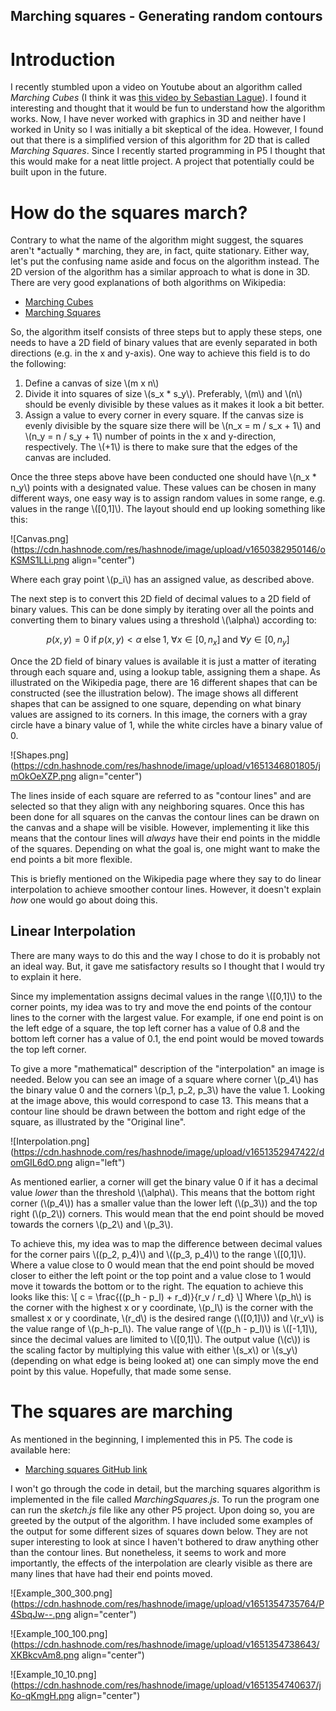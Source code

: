 ## Marching squares - Generating random contours

# Introduction
I recently stumbled upon a video on Youtube about an algorithm called *Marching Cubes* (I think it was [this video by Sebastian Lague](https://www.youtube.com/watch?v=M3iI2l0ltbE)). I found it interesting and thought that it would be fun to understand how the algorithm works. Now, I have never worked with graphics in 3D and neither have I worked in Unity so I was initially a bit skeptical of the idea. However, I found out that there is a simplified version of this algorithm for 2D that is called *Marching Squares*. Since I recently started programming in P5 I thought that this would make for a neat little project. A project that potentially could be built upon in the future. 

# How do the squares march?
Contrary to what the name of the algorithm might suggest, the squares aren't *actually * marching, they are, in fact, quite stationary. Either way, let's put the confusing name aside and focus on the algorithm instead. The 2D version of the algorithm has a similar approach to what is done in 3D. There are very good explanations of both algorithms on Wikipedia:

- [Marching Cubes](https://en.wikipedia.org/wiki/Marching_cubes)
- [Marching Squares](https://en.wikipedia.org/wiki/Marching_squares)

So, the algorithm itself consists of three steps but to apply these steps, one needs to have a 2D field of binary values that are evenly separated in both directions (e.g. in the x and y-axis). One way to achieve this field is to do the following:
1. Define a canvas of size \\(m x n\\) 
2. Divide it into squares of size \\(s_x * s_y\\). Preferably, \\(m\\) and \\(n\\) should be evenly divisible by these values as it makes it look a bit better. 
3. Assign a value to every corner in every square. If the canvas size is evenly divisible by the square size there will be \\(n_x = m / s_x + 1\\) and \\(n_y = n / s_y + 1\\) number of points in the x and y-direction, respectively. The \\(+1\\) is there to make sure that the edges of the canvas are included.

Once the three steps above have been conducted one should have \\(n_x * n_y\\) points with a designated value. These values can be chosen in many different ways, one easy way is to assign random values in some range, e.g. values in the range \\([0,1]\\). The layout should end up looking something like this: 

![Canvas.png](https://cdn.hashnode.com/res/hashnode/image/upload/v1650382950146/oKSMS1LLi.png align="center")

Where each gray point \\(p_i\\) has an assigned value, as described above. 

The next step is to convert this 2D field of decimal values to a 2D field of binary values. This can be done simply by iterating over all the points and converting them to binary values using a threshold \\(\alpha\\) according to:

$$
p(x,y) = 0 \; \text{if} \; p(x,y) < \alpha \; \text{else} \; 1, \; \forall x \in [0, n_x] \; \text{and } \forall y \in [0, n_y]
$$

Once the 2D field of binary values is available it is just a matter of iterating through each square and, using a lookup table, assigning them a shape. As illustrated on the Wikipedia page, there are 16 different shapes that can be constructed (see the illustration below). The image shows all different shapes that can be assigned to one square, depending on what binary values are assigned to its corners. In this image, the corners with a gray circle have a binary value of 1, while the white circles have a binary value of 0.

![Shapes.png](https://cdn.hashnode.com/res/hashnode/image/upload/v1651346801805/jmOkOeXZP.png align="center")

The lines inside of each square are referred to as "contour lines"  and are selected so that they align with any neighboring squares. Once this has been done for all squares on the canvas the contour lines can be drawn on the canvas and a shape will be visible. However, implementing it like this means that the contour lines will *always* have their end points in the middle of the squares. Depending on what the goal is, one might want to make the end points a bit more flexible. 

This is briefly mentioned on the Wikipedia page where they say to do linear interpolation to achieve smoother contour lines. However, it doesn't explain *how* one would go about doing this. 

## Linear Interpolation
There are many ways to do this and the way I chose to do it is probably not an ideal way. But, it gave me satisfactory results so I thought that I would try to explain it here.

Since my implementation assigns decimal values in the range \\([0,1]\\) to the corner points, my idea was to try and move the end points of the contour lines to the corner with the largest value. For example, if one end point is on the left edge of a square, the top left corner has a value of 0.8 and the bottom left corner has a value of 0.1, the end point would be moved towards the top left corner. 

To give a more "mathematical" description of the "interpolation" an image is needed. Below you can see an image of a square where corner \\(p_4\\) has the binary value 0 and the corners \\(p_1, p_2, p_3\\) have the value 1. Looking at the image above, this would correspond to case 13. This means that a contour line should be drawn between the bottom and right edge of the square, as illustrated by the "Original line".

![Interpolation.png](https://cdn.hashnode.com/res/hashnode/image/upload/v1651352947422/domGIL6dO.png align="left")

As mentioned earlier, a corner will get the binary value 0 if it has a decimal value *lower* than the threshold \\(\alpha\\). This means that the bottom right corner (\\(p_4\\)) has a smaller value than the lower left (\\(p_3\\)) and the top right (\\(p_2\\)) corners. This would mean that the end point should be moved towards the corners \\(p_2\\) and \\(p_3\\).

To achieve this, my idea was to map the difference between decimal values for the corner pairs \\((p_2, p_4)\\) and \\((p_3, p_4)\\) to the range \\([0,1]\\). Where a value close to 0 would mean that the end point should be moved closer to either the left point or the top point and a value close to 1 would move it towards the bottom or to the right. The equation to achieve this looks like this:
\\[
c = \frac{((p_h - p_l) + r_d)}{r_v / r_d}
\\]
Where \\(p_h\\) is the corner with the highest x or y coordinate, \\(p_l\\) is the corner with the smallest x or y coordinate, \\(r_d\\) is the desired range (\\([0,1]\\)) and \\(r_v\\) is the value range of \\(p_h-p_l\\). The value range of \\((p_h - p_l)\\) is \\([-1,1]\\), since the decimal values are limited to \\([0,1]\\). The output value (\\(c\\)) is the scaling factor by multiplying this value with either \\(s_x\\) or \\(s_y\\) (depending on what edge is being looked at) one can simply move the end point by this value. Hopefully, that made some sense.

# The squares are marching
As mentioned in the beginning, I implemented this in P5. The code is available here:

- [Marching squares GitHub link](https://github.com/timfornell/P5-MarchinSquares)

I won't go through the code in detail, but the marching squares algorithm is implemented in the file called *MarchingSquares.js*. To run the program one can run the *sketch.js* file like any other P5 project. Upon doing so, you are greeted by the output of the algorithm. I have included some examples of the output for some different sizes of squares down below. They are not super interesting to look at since I haven't bothered to draw anything other than the contour lines. But nonetheless, it seems to work and more importantly, the effects of the interpolation are clearly visible as there are many lines that have had their end points moved.

![Example_300_300.png](https://cdn.hashnode.com/res/hashnode/image/upload/v1651354735764/P4SbqJw--.png align="center")

![Example_100_100.png](https://cdn.hashnode.com/res/hashnode/image/upload/v1651354738643/XKBkcvAm8.png align="center")

![Example_10_10.png](https://cdn.hashnode.com/res/hashnode/image/upload/v1651354740637/jKo-qKmgH.png align="center")
